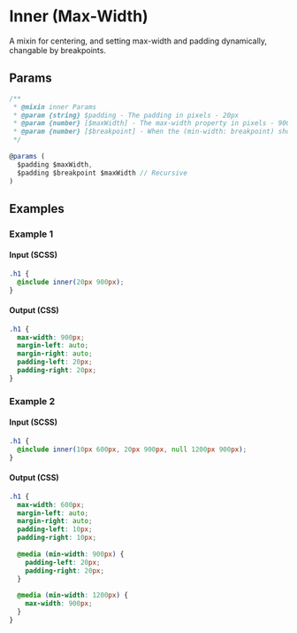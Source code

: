 # Inner (Max-Width)
A mixin for centering, and setting max-width and padding dynamically, changable by breakpoints. 

## Params
```js
/**
 * @mixin inner Params
 * @param {string} $padding - The padding in pixels - 20px
 * @param {number} [$maxWidth] - The max-width property in pixels - 900px
 * @param {number} [$breakpoint] - When the (min-width: breakpoint) should apply, in pixels - 1024px
 */
 
@params (
  $padding $maxWidth,
  $padding $breakpoint $maxWidth // Recursive
)
```

## Examples
### Example 1
#### Input (SCSS)
```scss
.h1 {
  @include inner(20px 900px);
}
```

#### Output (CSS)
```scss
.h1 {
  max-width: 900px;
  margin-left: auto;
  margin-right: auto;
  padding-left: 20px;
  padding-right: 20px;
}
```

### Example 2
#### Input (SCSS)
```scss
.h1 {
  @include inner(10px 600px, 20px 900px, null 1200px 900px);
}
```

#### Output (CSS)
```scss
.h1 {
  max-width: 600px;
  margin-left: auto;
  margin-right: auto;
  padding-left: 10px;
  padding-right: 10px;
  
  @media (min-width: 900px) {
    padding-left: 20px;
    padding-right: 20px;
  }
  
  @media (min-width: 1200px) {
    max-width: 900px;
  }
}
```
